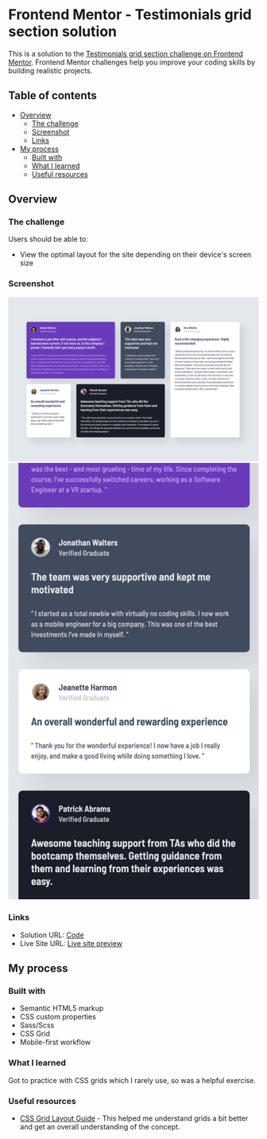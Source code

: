 # Frontend Mentor - Testimonials grid section solution

This is a solution to the [Testimonials grid section challenge on Frontend Mentor](https://www.frontendmentor.io/challenges/testimonials-grid-section-Nnw6J7Un7). Frontend Mentor challenges help you improve your coding skills by building realistic projects.

## Table of contents

- [Overview](#overview)
  - [The challenge](#the-challenge)
  - [Screenshot](#screenshot)
  - [Links](#links)
- [My process](#my-process)
  - [Built with](#built-with)
  - [What I learned](#what-i-learned)
  - [Useful resources](#useful-resources)

## Overview

### The challenge

Users should be able to:

- View the optimal layout for the site depending on their device's screen size

### Screenshot

![](./images/screenshot-desktop.png)
![](./images/screenshot-mobile.png)

### Links

- Solution URL: [Code](https://github.com/nerdynischal/testimonials-grid-section-main)
- Live Site URL: [Live site preview](https://nerdynischal.github.io/testimonials-grid-section-main/)

## My process

### Built with

- Semantic HTML5 markup
- CSS custom properties
- Sass/Scss
- CSS Grid
- Mobile-first workflow

### What I learned

Got to practice with CSS grids which I rarely use, so was a helpful exercise.

### Useful resources

- [CSS Grid Layout Guide](https://css-tricks.com/snippets/css/complete-guide-grid/#aa-introduction-to-css-grid) - This helped me understand grids a bit better and get an overall understanding of the concept.
